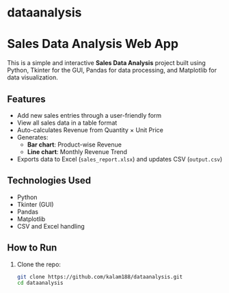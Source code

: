 # dataanalysis
# Sales Data Analysis Web App

This is a simple and interactive **Sales Data Analysis** project built using Python, Tkinter for the GUI, Pandas for data processing, and Matplotlib for data visualization.

## Features

- Add new sales entries through a user-friendly form
- View all sales data in a table format
- Auto-calculates Revenue from Quantity × Unit Price
- Generates:
  - **Bar chart**: Product-wise Revenue
  - **Line chart**: Monthly Revenue Trend
- Exports data to Excel (`sales_report.xlsx`) and updates CSV (`output.csv`)

## Technologies Used

- Python
- Tkinter (GUI)
- Pandas
- Matplotlib
- CSV and Excel handling

## How to Run

1. Clone the repo:
   ```bash
   git clone https://github.com/kalam188/dataanalysis.git
   cd dataanalysis
   
